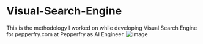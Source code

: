 # Visual-Search-Engine
This is the methodology I worked on while developing Visual Search Engine for pepperfry.com at Pepperfry as AI Engineer.
![image](https://user-images.githubusercontent.com/77433186/215471176-9e2b1b9e-6e40-4683-953b-5e96cc8256ad.png)


